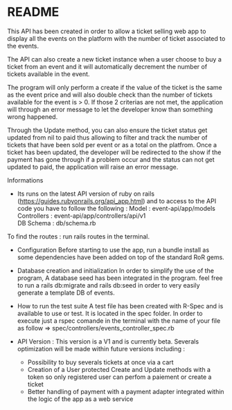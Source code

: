 # README

This API has been created in order to allow a ticket selling web app to display all the events on the platform with the number of ticket associated to the events. 

The API can also create a new ticket instance when a user choose to buy a ticket from an event and it will automatically decrement the number of tickets available in the event.

The program will only perform a create if the value of the ticket is the same as the event price and will also double check than the number of tickets available for the event is > 0. If those 2 criterias are not met, the application will through an error message to let the developer know than something wrong happened.

Through the Update method, you can also ensure the ticket status get updated from nil to paid thus allowing to filter and track the number of tickets that have been sold per event or as a total on the platfrom.
Once a ticket has been updated, the developer will be redirected to the show if the payment has gone through if a problem occur and the status can not get updated to paid, the application will raise an error message.

Informations 

* Its runs on the latest API version of ruby on rails (https://guides.rubyonrails.org/api_app.html) and to access to the API code you have to follow the following :
Model : event-api/app/models  
Controllers : event-api/app/controllers/api/v1  
DB Schema :  db/schema.rb

To find the routes : run rails routes in the terminal.

* Configuration
Before starting to use the app, run a bundle install as some dependencies have been added on top of the standard RoR gems.

* Database creation and initialization
In order to simplify the use of the program, A database seed has been integrated in the program. feel free to run a rails db:migrate and rails db:seed in order to very easily generate a template DB of events. 

* How to run the test suite
A test file has been created with R-Spec and is available to use or test. It is located in the spec folder. In order to execute just a rspec comande in the terminal with the name of your file as follow => spec/controllers/events_controller_spec.rb

* API Version :
This version is a V1 and is currently beta. Severals optimization will be made within future versions including :
  * Possibility to buy severals tickets at once via a cart
  * Creation of a User protected Create and Update methods with a token so only registered user can perfom a paiement or      create a ticket
  * Better handling of payment with a payment adapter integrated within the logic of the app as a web service

